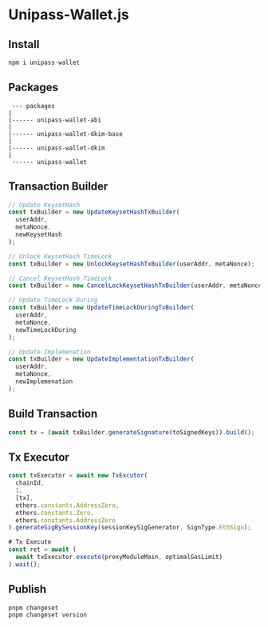 # Unipass-Wallet.js

## Install

```typescript
npm i unipass-wallet
```

## Packages

```text
 --- packages
|
|------ unipass-wallet-abi
|
|------ unipass-wallet-dkim-base
|
|------ unipass-wallet-dkim
|
 ------ unipass-wallet
```

## Transaction Builder

```typescript
// Update KeysetHash
const txBuilder = new UpdateKeysetHashTxBuilder(
  userAddr,
  metaNonce,
  newKeysetHash
);

// Unlock KeysetHash TimeLock
const txBuilder = new UnlockKeysetHashTxBuilder(userAddr, metaNonce);

// Cancel KeysetHash TimeLock
const txBuilder = new CancelLockKeysetHashTxBuilder(userAddr, metaNonce);

// Update TimeLock During
const txBuilder = new UpdateTimeLockDuringTxBuilder(
  userAddr,
  metaNonce,
  newTimeLockDuring
);

// Update Implemenation
const txBuilder = new UpdateImplementationTxBuilder(
  userAddr,
  metaNonce,
  newImplemenation
);
```

## Build Transaction

```typescript
const tx = (await txBuilder.generateSignature(toSignedKeys)).build();
```

## Tx Executor

```typescript
const txExecutor = await new TxExcutor(
  chainId,
  1,
  [tx],
  ethers.constants.AddressZero,
  ethers.constants.Zero,
  ethers.constants.AddressZero
).generateSigBySessionKey(sessionKeySigGenerator, SignType.EthSign);

# Tx Execute
const ret = await (
  await txExecutor.execute(proxyModuleMain, optimalGasLimit)
).wait();
```

## Publish

```shell
pnpm changeset
pnpm changeset version
```
